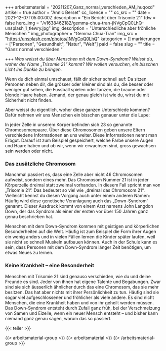 +++
arbeitsmaterial = "20211207_Ganz_normal_verschieden_AM_huqoxd"
artikel = true
author = "Annic Berset"
cc_licence = ""
cc_src = ""
date = 2021-12-07T05:00:00Z
description = "Ein Bericht über Trisomie 21"
fdw = false
hero_img = "/v1638462182/gemma-chua-tran-jNVgCpQ0LhQ-unsplash_1_tlewry.jpg"
img_description = "Unterschiedliche aber fröhliche Menschen "
img_photographer = "Gemma Chua-Tran"
img_src = "https://unsplash.com/photos/jNVgCpQ0LhQ"
kategorien = []
markierungen = ["Personen", "Gesundheit", "Natur", "Welt"]
paid = false
slug = ""
title = "Ganz normal verschieden "

+++
_Was weisst du über Menschen mit dem Down-Syndrom? Weisst du, woher der Name „Trisomie 21“ kommt? Wir wollen versuchen, ein bisschen Licht ins Dunkle zu bringen._

Wenn du dich einmal umschaust, fällt dir sicher schnell auf: Da sitzen Personen neben dir, die grösser oder kleiner sind als du, die besser oder weniger gut sehen, die Fussball spielen oder tanzen, die braune oder blonde Haare haben. Jemand, der genau gleich ist wie du, wirst du mit Sicherheit nicht finden.

Aber weisst du eigentlich, woher diese ganzen Unterschiede kommen? Dafür nehmen wir uns Menschen ein bisschen genauer unter die Lupe:

In jeder Zelle in unserem Körper befinden sich 23 so genannte Chromosomenpaare. Über diese Chromosomen geben unsere Eltern verschiedene Informationen an uns weiter. Diese Informationen nennt man Erbgut. Darauf ist zum Beispiel gespeichert, welche Farbe unsere Augen und Haare haben und ob wir, wenn wir erwachsen sind, gross gewachsen sein werden oder nicht.

### Das zusätzliche Chromosom

Manchmal passiert es, dass eine Zelle aber nicht 46 Chromosomen aufweist, sondern eines mehr. Das Chromosom Nummer 21 ist in jeder Körperzelle dreimal statt zweimal vorhanden. In diesem Fall spricht man von „Trisomie 21“. Das bedeutet so viel wie „dreimal das Chromosom 21“. Vielleicht kennst du diesen Vorgang auch unter einem anderen Namen: Häufig wird diese genetische Veranlagung auch das „Down-Syndrom“ genannt. Dieser Ausdruck kommt von einem Arzt namens John Langdon Down, der das Syndrom als einer der ersten vor über 150 Jahren ganz genau beschrieben hat.

Menschen mit dem Down-Syndrom kommen mit geistigen und körperlichen Besonderheiten auf die Welt. Häufig ist zum Beispiel die Form ihrer Augen ein wenig anders und in vielen Fällen lernen die Kinder später laufen, weil sie nicht so schnell Muskeln aufbauen können. Auch in der Schule kann es sein, dass Personen mit dem Down-Syndrom länger Zeit benötigen, um etwas Neues zu lernen.

### Keine Krankheit – eine Besonderheit

Menschen mit Trisomie 21 sind genauso verschieden, wie du und deine Freunde es sind. Jeder von ihnen hat eigene Talente und Begabungen. Zwar sind sie sich äusserlich ähnlicher durch das eine Chromosom, das sie mehr besitzen. Das hat aber nichts mit ihrer Persönlichkeit zu tun. Häufig sind sie sogar viel aufgeschlossener und fröhlicher als viele andere. Es sind nicht Menschen, die eine Krankheit haben und von ihr geheilt werden müssen. Das Down-Syndrom entsteht durch Zufall ganz früh, bei der Verschmelzung von Samen und Eizelle, wenn ein neuer Mensch entsteht – und bisher kann niemand ganz genau sagen, warum das so passiert.

{{< teiler >}}

{{< arbeitsmaterial-group >}}
{{< arbeitsmaterial >}}
{{< /arbeitsmaterial-group >}}
